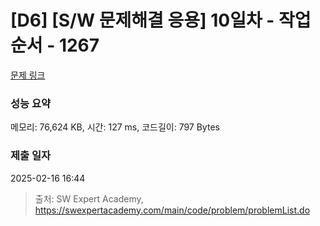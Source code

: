 # [D6] [S/W 문제해결 응용] 10일차 - 작업순서 - 1267 

[문제 링크](https://swexpertacademy.com/main/code/problem/problemDetail.do?contestProbId=AV18TrIqIwUCFAZN) 

### 성능 요약

메모리: 76,624 KB, 시간: 127 ms, 코드길이: 797 Bytes

### 제출 일자

2025-02-16 16:44



> 출처: SW Expert Academy, https://swexpertacademy.com/main/code/problem/problemList.do